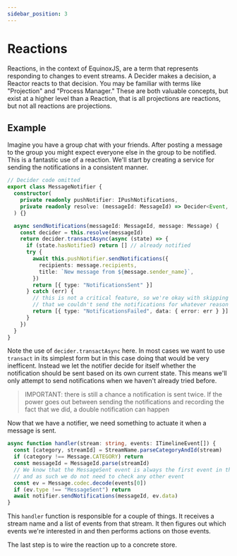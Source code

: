 ```yaml
---
sidebar_position: 3
---
```


# Reactions

Reactions, in the context of EquinoxJS, are a term that represents responding
to changes to event streams. A Decider makes a decision, a Reactor reacts to
that decision. You may be familiar with terms like "Projection" and "Process
Manager." These are both valuable concepts, but exist at a higher level than
a Reaction, that is all projections are reactions, but not all reactions are
projections.

## Example

Imagine you have a group chat with your friends. After posting a message to the
group you might expect everyone else in the group to be notified. This is a
fantastic use of a reaction. We'll start by creating a service for sending the
notifications in a consistent manner.

```ts
// Decider code omitted
export class MessageNotifier {
  constructor(
    private readonly pushNotifier: IPushNotifications,
    private readonly resolve: (messageId: MessageId) => Decider<Event, State>,
  ) {}

  async sendNotifications(messageId: MessageId, message: Message) {
    const decider = this.resolve(messageId)
    return decider.transactAsync(async (state) => {
      if (state.hasNotified) return [] // already notified
      try {
        await this.pushNotifier.sendNotifications({
          recipients: message.recipients,
          title: `New message from ${message.sender_name}`,
        })
        return [{ type: "NotificationsSent" }]
      } catch (err) {
        // this is not a critical feature, so we're okay with skipping retries and just write down the fact
        // that we couldn't send the notifications for whatever reason
        return [{ type: "NotificationsFailed", data: { error: err } }]
      }
    })
  }
}
```

Note the use of `decider.transactAsync` here. In most cases we want to use
`transact` in its simplest form but in this case doing that would be very
inefficent. Instead we let the notifier decide for itself whether the
notification should be sent based on its own current state. This means we'll
only attempt to send notifications when we haven't already tried before.

> IMPORTANT: there is still a chance a notification is sent twice. If the
> power goes out between sending the notifications and recording the fact that
> we did, a double notification can happen

Now that we have a notifier, we need something to actuate it when a message is
sent.

```ts
async function handler(stream: string, events: ITimelineEvent[]) {
  const [category, streamId] = StreamName.parseCategoryAndId(stream)
  if (category !== Message.CATEGORY) return
  const messageId = MessageId.parse(streamId)
  // We know that the MessageSent event is always the first event in the stream
  // and as such we do not need to check any other event
  const ev = Message.codec.decode(events[0])
  if (ev.type !== "MessageSent") return
  await notifier.sendNotifications(messageId, ev.data)
}
```

This `handler` function is responsible for a couple of things. It receives a
stream name and a list of events from that stream. It then figures out which
events we're interested in and then performs actions on those events.

The last step is to wire the reaction up to a concrete store.
